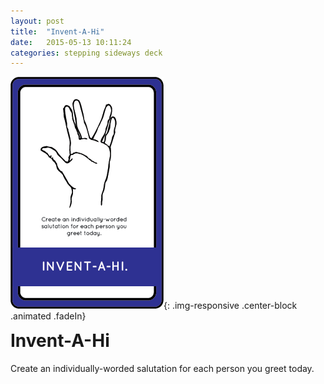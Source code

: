 ```yaml
---
layout: post
title:  "Invent-A-Hi"
date:   2015-05-13 10:11:24
categories: stepping sideways deck
---
```

![Invent-A-Hi Card](https://github.com/steppingsideways/steppingsideways.github.io/blob/master/images/invent_a_hi.png?raw=true){: .img-responsive .center-block .animated .fadeIn}

<div class="row">
	<div class="animated fadeIn col-md-12">
		<h1 style="margin-top:0px;">Invent-A-Hi</h1>
		Create an individually-worded salutation for each person you greet today.
	</div>
</div>